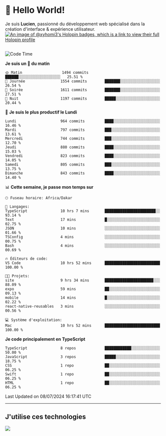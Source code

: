 # 👋 Hello World!

Je suis **Lucien**, passionné du développement web spécialisé dans la création d'interface & expérience utilisateur.
[![An image of @xyhomi3's Holopin badges, which is a link to view their full Holopin profile](https://holopin.me/xyhomi3)](https://holopin.io/@xyhomi3)

##

<!--START_SECTION:waka-->
![Code Time](http://img.shields.io/badge/Code%20Time-1%2C503%20hrs%2059%20mins-blue)

**Je suis un 🐤 du matin** 

```text
🌞 Matin                  1494 commits        ██████░░░░░░░░░░░░░░░░░░░   25.51 % 
🌆 Journée                1554 commits        ███████░░░░░░░░░░░░░░░░░░   26.54 % 
🌃 Soirée                 1611 commits        ███████░░░░░░░░░░░░░░░░░░   27.51 % 
🌙 Nuit                   1197 commits        █████░░░░░░░░░░░░░░░░░░░░   20.44 % 
```
📅 **Je suis le plus productif le Lundi** 

```text
Lundi                    964 commits         ████░░░░░░░░░░░░░░░░░░░░░   16.46 % 
Mardi                    797 commits         ███░░░░░░░░░░░░░░░░░░░░░░   13.61 % 
Mercredi                 744 commits         ███░░░░░░░░░░░░░░░░░░░░░░   12.70 % 
Jeudi                    880 commits         ████░░░░░░░░░░░░░░░░░░░░░   15.03 % 
Vendredi                 823 commits         ████░░░░░░░░░░░░░░░░░░░░░   14.05 % 
Samedi                   805 commits         ███░░░░░░░░░░░░░░░░░░░░░░   13.75 % 
Dimanche                 843 commits         ████░░░░░░░░░░░░░░░░░░░░░   14.40 % 
```


📊 **Cette semaine, je passe mon temps sur** 

```text
🕑︎ Fuseau horaire: Africa/Dakar

💬 Langages: 
TypeScript               10 hrs 7 mins       ███████████████████████░░   93.14 % 
Text                     17 mins             █░░░░░░░░░░░░░░░░░░░░░░░░   02.75 % 
JSON                     10 mins             ░░░░░░░░░░░░░░░░░░░░░░░░░   01.66 % 
TSConfig                 4 mins              ░░░░░░░░░░░░░░░░░░░░░░░░░   00.75 % 
Bash                     4 mins              ░░░░░░░░░░░░░░░░░░░░░░░░░   00.69 % 

🔥 Éditeurs de code: 
VS Code                  10 hrs 52 mins      █████████████████████████   100.00 % 

🐱‍💻 Projets: 
site                     9 hrs 34 mins       ██████████████████████░░░   88.09 % 
expo                     59 mins             ██░░░░░░░░░░░░░░░░░░░░░░░   09.13 % 
mobile                   14 mins             █░░░░░░░░░░░░░░░░░░░░░░░░   02.22 % 
react-native-reusables   3 mins              ░░░░░░░░░░░░░░░░░░░░░░░░░   00.56 % 

💻 Système d'exploitation: 
Mac                      10 hrs 52 mins      █████████████████████████   100.00 % 
```

**Je code principalement en TypeScript** 

```text
TypeScript               8 repos             ████████████░░░░░░░░░░░░░   50.00 % 
JavaScript               3 repos             █████░░░░░░░░░░░░░░░░░░░░   18.75 % 
CSS                      1 repo              ██░░░░░░░░░░░░░░░░░░░░░░░   06.25 % 
Swift                    1 repo              ██░░░░░░░░░░░░░░░░░░░░░░░   06.25 % 
HTML                     1 repo              ██░░░░░░░░░░░░░░░░░░░░░░░   06.25 % 
```




 Last Updated on 08/07/2024 16:17:41 UTC
<!--END_SECTION:waka-->
---

## J'utilise ces technologies

<p align="left">
  <a href="https://skillicons.dev">
    <img src="https://skillicons.dev/icons?i=ts,js,md,scss,tailwind,react,docker,express,astro,vite,nextjs,vercel,figma,ableton" />
  </a>
</p>

